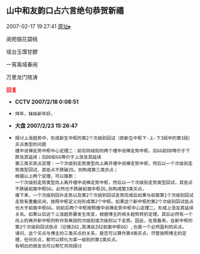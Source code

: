 ## 山中和友韵口占六言绝句恭贺新禧
2007-02-17 19:27:41
[原址▸](http://www.fxgan.com/chan_time/2007_01_06/453.htm)



 阆苑银花碧桃


 瑶台玉馔甘醪


 一宵禹域春闹


 万里龙门晓涛





<font color='red'>**回复**</font>


- **CCTV 2007/2/18 0:08:51**
- ```
  拜年，妹妹新年好。
  ```
- **大盘 2007/2/23 15:26:47**
- ```
  探讨上涨趋势中，形成新生中枢的第2个次级别回试（即新生中枢下-上-下3段中的第3段）买点类型的问题
  缠中说禅走势中枢中心定理二：前后同级别的两个缠中说禅走势中枢，后GG前DD等价于下跌及其延续；后DD前GG等价于上涨及其延续
  第三类买卖点定理：一个次级别走势类型向上离开缠中说禅走势中枢，然后以一个次级别走势类型回试，其低点不跌破ZG，则构成第三类买点；
  根据以上两个定理，可以推断：
  一个次级别走势类型向上离开缠中说禅走势中枢，然后以一个次级别走势类型回试，其低点不跌破前面中枢GG，必然也不跌破前面中枢ZG,则构成第3类买点，
  接下来，一个次级别回升走势以及第2个次级别回试走势完成后如果与前面第1个次级别回试走势有重叠区间，按照中枢定义则形成第2个中枢。如果这个新中枢的第2个次级别回试低点也大于前面中枢GG，则前后两个中枢按照缠中说禅走势中枢中心定理二，形成上涨及其延续关系。如果以后这个上涨趋势要发生改变，根据博主的相关趋势转折定理，其后必然有一个向上的离开新中枢的称作背离段的次级别或次级别以下走势。因此，在我看来，在新中枢的第2个次级别回试低点（记做Zd2,其满足Zd2前面中枢GG）,也是一个必然盈利的买点。
  请问，这个买点与博主的三类买点的关系，是否可以算作第4类买点，尽管按照博主的定理，任何买点，都可以转化为某一级别的第1类买点。
  有明白的朋友也可以帮忙共同探讨
  ```
